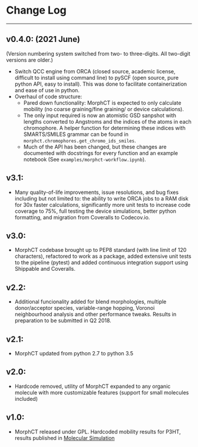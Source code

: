# Change Log
------------

## v0.4.0: (2021 June)
(Version numbering system switched from two- to three-digits. All two-digit versions are older.)
- Switch QCC engine from ORCA (closed source, academic license, difficult to install using command line) to pySCF (open source, pure python API, easy to install). This was done to facilitate containerization and ease of use in python.
- Overhaul of code structure:
  - Pared down functionality: MorphCT is expected to only calculate mobility (no coarse graining/fine graining/ or device calculations).
  - The only input required is now an atomistic GSD sanpshot with lengths converted to Angstroms and the indices of the atoms in each chromophore. A helper function for determining these indices with SMARTS/SMILES grammar can be found in `morphct.chromophores.get_chromo_ids_smiles`.
  - Much of the API has been changed, but these changes are documented with docstrings for every function and an example notebook (See `examples/morphct-workflow.ipynb`).

## v3.1: 
- Many quality-of-life improvements, issue resolutions, and bug fixes including but not limited to: the ability to write ORCA jobs to a RAM disk for 30x faster calculations, significantly more unit tests to increase code coverage to 75%, full testing the device simulations, better python formatting, and migration from Coveralls to Codecov.io.
## v3.0: 
- MorphCT codebase brought up to PEP8 standard (with line limit of 120 characters), refactored to work as a package, added extensive unit tests to the pipeline (pytest) and added continuous integration support using Shippable and Coveralls.
## v2.2: 
- Additional funcionality added for blend morphologies, multiple donor/acceptor species, variable-range hopping, Voronoi neighbourhood analysis and other performance tweaks. Results in preparation to be submitted in Q2 2018.
## v2.1: 
- MorphCT updated from python 2.7 to python 3.5
## v2.0: 
- Hardcode removed, utility of MorphCT expanded to any organic molecule with more customizable features (support for small molecules included)
## v1.0: 
- MorphCT released under GPL. Hardcoded mobility results for P3HT, results published in [Molecular Simulation](https://doi.org/10.1080/08927022.2017.1296958) 
